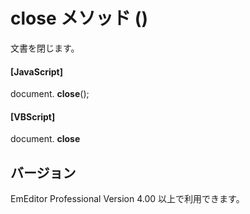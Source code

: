 # close メソッド ()

文書を閉じます。

#### \[JavaScript\]

document. **close**();

#### \[VBScript\]

document. **close**

## バージョン

EmEditor Professional Version 4.00 以上で利用できます。